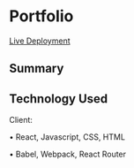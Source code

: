 # Portfolio

[Live Deployment]()

## Summary

## Technology Used

Client:

• React, Javascript, CSS, HTML

• Babel, Webpack, React Router
